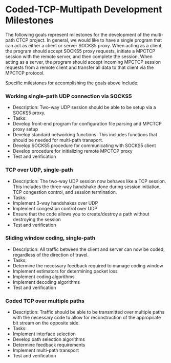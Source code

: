 Coded-TCP-Multipath Development Milestones
==========================================

The following goals represent milestones for the development of the
multi-path CTCP project. In general, we would like to have a single
program that can act as either a client or server SOCKS5 proxy. When
acting as a client, the program should accept SOCKS5 proxy requests,
initiate a MPCTCP session with the remote server, and then complete
the session. When acting as a server, the program should accept
incoming MPCTCP session requests from a remote client and transfer all
data to that client via the MPCTCP protocol.  
  
Specific milestones for accomplishing the goals above include:  
  
### Working single-path UDP connection via SOCKS5
* Description: Two-way UDP session should be able to be setup via a SOCKS5 proxy.
* Tasks:
 * Develop front-end program for configuration file parsing and MPCTCP proxy setup
 * Develop standard networking functions. This includes functions that should be needed for multi-path transport.
 * Develop SOCKS5 procedure for communicating with SOCKS5 client
 * Develop procedure for initializing remote MPCTCP proxy
 * Test and verification  

### TCP over UDP, single-path
* Description: The two-way UDP session now behaves like a TCP session. This includes the three-way handshake done during session initiation, TCP congestion control, and session termination.
* Tasks:
 * Implement 3-way handshakes over UDP
 * Implement congestion control over UDP
 * Ensure that the code allows you to create/destroy a path without destroying the session
 * Test and verification  

### Sliding window coding, single-path  
* Description: All traffic between the client and server can now be coded, regardless of the direction of travel.
* Tasks:  
 * Determine the necessary feedback required to manage coding window
 * Implement estimators for determining packet loss
 * Implement coding algorithms
 * Implement decoding algorithms
 * Test and verification  

### Coded TCP over multiple paths  
* Description: Traffic should be able to be transmitted over multiple paths with the necessary code to allow for reconstruction of the appropriate bit stream on the opposite side.
* Tasks:
 * Implement interface selection
 * Develop path selection algorithms
 * Determine feedback requirements
 * Implement multi-path transport
 * Test and verification  

